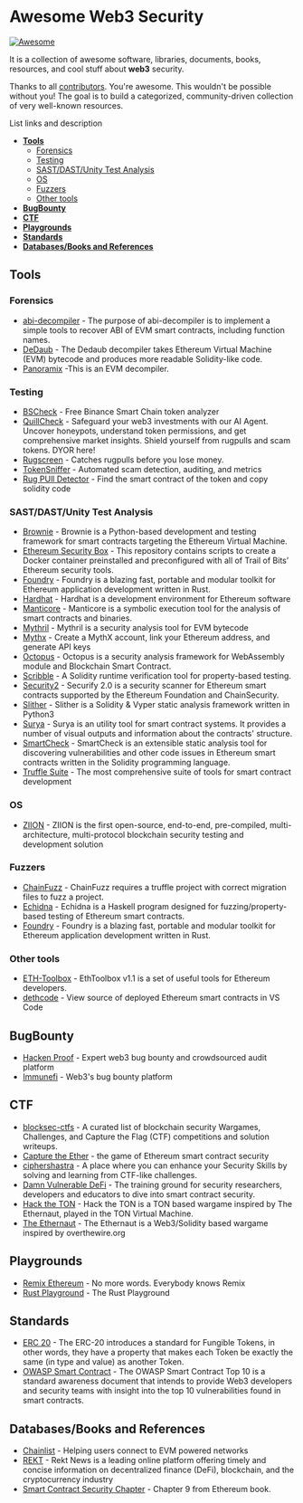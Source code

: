 # Awesome Web3 Security

[![Awesome](https://cdn.rawgit.com/sindresorhus/awesome/d7305f38d29fed78fa85652e3a63e154dd8e8829/media/badge.svg)](https://github.com/sindresorhus/awesome)

It is a collection of awesome software, libraries, documents, books, resources, and cool stuff about **web3** security.

Thanks to all [contributors](https://github.com/fabionoth/awesome-web3-security/graphs/contributors). You're awesome. This wouldn't be possible without you! The goal is to build a categorized, community-driven collection of very well-known resources.

List links and description 
* **[Tools](#tools)**
  * [Forensics](#forensics)
  * [Testing](#testing)
  * [SAST/DAST/Unity Test Analysis](#sast)
  * [OS](#os)
  * [Fuzzers](#fuzzers)
  * [Other tools](#others)
* **[BugBounty](#bugbounty)**
* **[CTF](#ctf)**
* **[Playgrounds](#playgrounds)**
* **[Standards](#standards)**
* **[Databases/Books and References](#databases)**
    

## <a name="tools"></a> Tools
### <a name="forensics"> Forensics
* [abi-decompiler](https://github.com/Decurity/abi-decompiler) - The purpose of abi-decompiler is to implement a simple tools to recover ABI of EVM smart contracts, including function names.
* [DeDaub](https://app.dedaub.com/decompile) - The Dedaub decompiler takes Ethereum Virtual Machine (EVM) bytecode and produces more readable Solidity-like code.
* [Panoramix](https://github.com/palkeo/panoramix) -This is an EVM decompiler.
### <a name="testing"> Testing
* [BSCheck](https://bscheck.eu/) - Free Binance Smart Chain token analyzer
* [QuillCheck](https://check.quillai.network/) - Safeguard your web3 investments with our AI Agent. Uncover honeypots, understand token permissions, and get comprehensive market insights. Shield yourself from rugpulls and scam tokens. DYOR here!
* [Rugscreen](https://rugscreen.com/) - Catches rugpulls before you lose money.
* [TokenSniffer](https://tokensniffer.com/) - Automated scam detection, auditing, and metrics
* [Rug PUll Detector](http://rugpulldetector.com/) - Find the smart contract of the token and copy solidity code
### <a name="sast"> SAST/DAST/Unity Test Analysis
* [Brownie](https://eth-brownie.readthedocs.io/en/stable/) - Brownie is a Python-based development and testing framework for smart contracts targeting the Ethereum Virtual Machine.
* [Ethereum Security Box](https://github.com/trailofbits/eth-security-toolbox) - This repository contains scripts to create a Docker container preinstalled and preconfigured with all of Trail of Bits’ Ethereum security tools.
* [Foundry](https://github.com/foundry-rs/foundry) - Foundry is a blazing fast, portable and modular toolkit for Ethereum application development written in Rust.
* [Hardhat](https://hardhat.org/) - Hardhat is a development environment for Ethereum software
* [Manticore](https://github.com/trailofbits/manticore) - Manticore is a symbolic execution tool for the analysis of smart contracts and binaries.
* [Mythril](https://github.com/ConsenSys/mythril) - Mythril is a security analysis tool for EVM bytecode
* [Mythx](https://mythx.io/) - Create a MythX account, link your Ethereum address, and generate API keys
* [Octopus](https://github.com/FuzzingLabs/octopus) - Octopus is a security analysis framework for WebAssembly module and Blockchain Smart Contract.
* [Scribble](https://github.com/ConsenSys/scribble) - A Solidity runtime verification tool for property-based testing.
* [Security2](https://github.com/eth-sri/securify2) - Securify 2.0 is a security scanner for Ethereum smart contracts supported by the Ethereum Foundation and ChainSecurity.
* [Slither](https://github.com/crytic/slither) - Slither is a Solidity & Vyper static analysis framework written in Python3
* [Surya](https://github.com/ConsenSys/surya) - Surya is an utility tool for smart contract systems. It provides a number of visual outputs and information about the contracts' structure.
* [SmartCheck](https://github.com/smartdec/smartcheck) - SmartCheck is an extensible static analysis tool for discovering vulnerabilities and other code issues in Ethereum smart contracts written in the Solidity programming language.
* [Truffle Suite](https://archive.trufflesuite.com/) - The most comprehensive suite of tools for smart contract development
### <a name="os"> OS
* [ZIION](https://www.ziion.org/) - ZIION is the first open-source, end-to-end, pre-compiled, multi-architecture, multi-protocol blockchain security testing and development solution
### <a name="fuzzers"> Fuzzers
* [ChainFuzz](https://github.com/ChainSecurity/ChainFuzz) - ChainFuzz requires a truffle project with correct migration files to fuzz a project.
* [Echidna](https://github.com/crytic/echidna) - Echidna is a Haskell program designed for fuzzing/property-based testing of Ethereum smart contracts.
* [Foundry](https://github.com/foundry-rs/foundry) - Foundry is a blazing fast, portable and modular toolkit for Ethereum application development written in Rust.
### <a name="others"> Other tools
* [ETH-Toolbox](https://eth-toolbox.com/) - EthToolbox v1.1 is a set of useful tools for Ethereum developers.
* [dethcode](https://github.com/dethcrypto/dethcode) - View source of deployed Ethereum smart contracts in VS Code
## <a name="bugbounty"> BugBounty
* [Hacken Proof](https://hackenproof.com/) - Expert web3 bug bounty and crowdsourced audit platform
* [Immunefi](https://immunefi.com/) - Web3's bug bounty platform
## <a name="ctf"> CTF
* [blocksec-ctfs](https://github.com/blockthreat/blocksec-ctfs) - A curated list of blockchain security Wargames, Challenges, and Capture the Flag (CTF) competitions and solution writeups.
* [Capture the Ether](https://capturetheether.com/) - the game of Ethereum smart contract security
* [ciphershastra](https://ciphershastra.com/) - A place where you can enhance your Security Skills by solving and learning from CTF-like challenges.
* [Damn Vulnerable DeFi](https://www.damnvulnerabledefi.xyz/) - The training ground for security researchers, developers and educators to dive into smart contract security.
* [Hack the TON](https://www.hacktheton.com/) - Hack the TON is a TON based wargame inspired by The Ethernaut, played in the TON Virtual Machine.
* [The Ethernaut](https://ethernaut.openzeppelin.com/) - The Ethernaut is a Web3/Solidity based wargame inspired by overthewire.org
## <a name="playgrounds"> Playgrounds
* [Remix Ethereum](https://remix.ethereum.org/) - No more words. Everybody knows Remix
* [Rust Playground](https://play.rust-lang.org/) - The Rust Playground
## <a name="standards"> Standards
* [ERC 20](https://ethereum.org/en/developers/docs/standards/tokens/erc-20/) - The ERC-20 introduces a standard for Fungible Tokens, in other words, they have a property that makes each Token be exactly the same (in type and value) as another Token.
* [OWASP Smart Contract](https://owasp.org/www-project-smart-contract-top-10/) - The OWASP Smart Contract Top 10 is a standard awareness document that intends to provide Web3 developers and security teams with insight into the top 10 vulnerabilities found in smart contracts.
## <a name="databases"> Databases/Books and References
* [Chainlist](https://chainlist.org/) - Helping users connect to EVM powered networks
* [REKT](https://rekt.news/leaderboard/) - Rekt News is a leading online platform offering timely and concise information on decentralized finance (DeFi), blockchain, and the cryptocurrency industry
* [Smart Contract Security Chapter](https://github.com/ethereumbook/ethereumbook/blob/develop/09smart-contracts-security.asciidoc) - Chapter 9 from Ethereum book.

